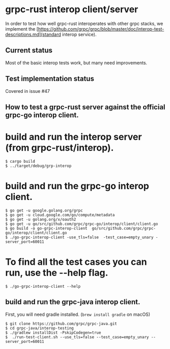 grpc-rust interop client/server
===============================

In order to test how well grpc-rust interoperates with other grpc stacks, we
implement the [https://github.com/grpc/grpc/blob/master/doc/interop-test-descriptions.md](standard interop service).

## Current status

Most of the basic interop tests work, but many need improvements.


## Test implementation status

Covered in issue #47

## How to test a grpc-rust server against the official grpc-go interop client.
# build and run the interop server (from grpc-rust/interop).
```
$ cargo build
$ ../target/debug/grp-interop
```

# build and run the grpc-go interop client.
```
$ go get -u google.golang.org/grpc
$ go get -u cloud.google.com/go/compute/metadata
$ go get -u golang.org/x/oauth2
$ go get -u go/src/github.com/grpc/grpc-go/interop/client/client.go
$ go build -o go-grpc-interop-client  go/src/github.com/grpc/grpc-go/interop/client/client.go
$ ./go-grpc-interop-client -use_tls=false  -test_case=empty_unary -server_port=60011
```

# To find all the test cases you can run, use the --help flag.
`$ ./go-grpc-interop-client --help`

## build and run the grpc-java interop client.
First, you will need gradle installed. (`brew install gradle` on macOS)
```
$ git clone https://github.com/grpc/grpc-java.git
$ cd grpc-java/interop-testing
$ ./gradlew installDist -PskipCodegen=true
$  ./run-test-client.sh --use_tls=false --test_case=empty_unary --server_port=60011
```
